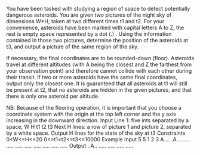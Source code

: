 You have been tasked with studying a region of space to detect potentially dangerous asteroids.
You are given two pictures of the night sky of dimensions W*H, taken at two different times t1 and t2.
For your convenience, asteroids have been marked with capital letters A to Z, the rest is empty space represented by a dot (.) .
Using the information contained in those two pictures, determine the position of the asteroids at t3, and output a picture of the same region of the sky.

If necessary, the final coordinates are to be rounded-down (floor).
Asteroids travel at different altitudes (with A being the closest and Z the farthest from your observation point) and therefore cannot collide with each other during their transit.
If two or more asteroids have the same final coordinates, output only the closest one.
It is guaranteed that all asteroids at t1 will still be present at t2, that no asteroids are hidden in the given pictures, and that there is only one asteroid per altitude.

NB: Because of the flooring operation, it is important that you choose a coordinate system with the origin at the top left corner and the y axis increasing in the downward direction.
Input
Line 1: five ints separated by a space, W H t1 t2 t3
Next H lines: a row of picture 1 and picture 2, separated by a white space.
Output
H lines for the state of the sky at t3
Constraints
0<W<=H<=20
0<=t1<t2<=t3<=10000
Example
Input
5 5 1 2 3
A.... .A...
..... .....
..... .....
..... .....
..... .....
Output
..A..
.....
.....
.....
.....